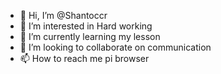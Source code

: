 - 👋 Hi, I’m @Shantoccr
- 👀 I’m interested in Hard working 
- 🌱 I’m currently learning my lesson 
- 💞️ I’m looking to collaborate on communication 
- 📫 How to reach me pi browser 

<!---
Shantoccr/Shantoccr is a ✨ special ✨ repository because its `README.md` (this file) appears on your GitHub profile.
You can click the Preview link to take a look at your changes.
--->
